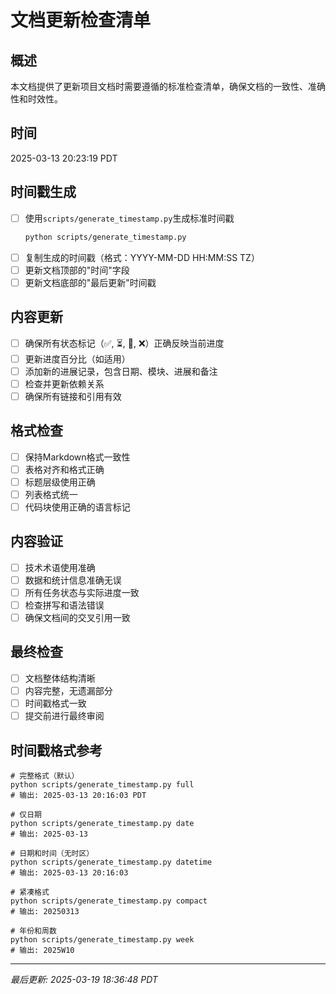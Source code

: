 # 文档更新检查清单

## 概述
本文档提供了更新项目文档时需要遵循的标准检查清单，确保文档的一致性、准确性和时效性。

## 时间
2025-03-13 20:23:19 PDT

## 时间戳生成
- [ ] 使用`scripts/generate_timestamp.py`生成标准时间戳
  ```bash
  python scripts/generate_timestamp.py
  ```
- [ ] 复制生成的时间戳（格式：YYYY-MM-DD HH:MM:SS TZ）
- [ ] 更新文档顶部的"时间"字段
- [ ] 更新文档底部的"最后更新"时间戳

## 内容更新
- [ ] 确保所有状态标记（✅, ⏳, 🔄, ❌）正确反映当前进度
- [ ] 更新进度百分比（如适用）
- [ ] 添加新的进展记录，包含日期、模块、进展和备注
- [ ] 检查并更新依赖关系
- [ ] 确保所有链接和引用有效

## 格式检查
- [ ] 保持Markdown格式一致性
- [ ] 表格对齐和格式正确
- [ ] 标题层级使用正确
- [ ] 列表格式统一
- [ ] 代码块使用正确的语言标记

## 内容验证
- [ ] 技术术语使用准确
- [ ] 数据和统计信息准确无误
- [ ] 所有任务状态与实际进度一致
- [ ] 检查拼写和语法错误
- [ ] 确保文档间的交叉引用一致

## 最终检查
- [ ] 文档整体结构清晰
- [ ] 内容完整，无遗漏部分
- [ ] 时间戳格式一致
- [ ] 提交前进行最终审阅

## 时间戳格式参考
```
# 完整格式（默认）
python scripts/generate_timestamp.py full
# 输出: 2025-03-13 20:16:03 PDT

# 仅日期
python scripts/generate_timestamp.py date
# 输出: 2025-03-13

# 日期和时间（无时区）
python scripts/generate_timestamp.py datetime
# 输出: 2025-03-13 20:16:03

# 紧凑格式
python scripts/generate_timestamp.py compact
# 输出: 20250313

# 年份和周数
python scripts/generate_timestamp.py week
# 输出: 2025W10
```

---
*最后更新: 2025-03-19 18:36:48 PDT* 